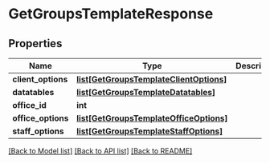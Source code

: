 # GetGroupsTemplateResponse

## Properties
Name | Type | Description | Notes
------------ | ------------- | ------------- | -------------
**client_options** | [**list[GetGroupsTemplateClientOptions]**](GetGroupsTemplateClientOptions.md) |  | [optional] 
**datatables** | [**list[GetGroupsTemplateDatatables]**](GetGroupsTemplateDatatables.md) |  | [optional] 
**office_id** | **int** |  | [optional] 
**office_options** | [**list[GetGroupsTemplateOfficeOptions]**](GetGroupsTemplateOfficeOptions.md) |  | [optional] 
**staff_options** | [**list[GetGroupsTemplateStaffOptions]**](GetGroupsTemplateStaffOptions.md) |  | [optional] 

[[Back to Model list]](../README.md#documentation-for-models) [[Back to API list]](../README.md#documentation-for-api-endpoints) [[Back to README]](../README.md)

